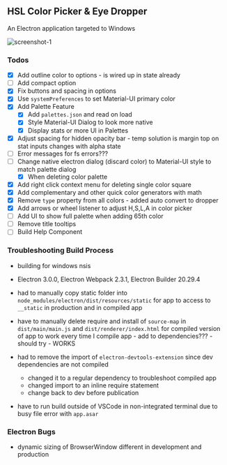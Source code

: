 ## HSL Color Picker & Eye Dropper

An Electron application targeted to Windows

![screenshot-1](https://s3-us-west-1.amazonaws.com/benjaminadk/color-picker-1.PNG)

### Todos

- [x] Add outline color to options - is wired up in state already
- [ ] Add compact option
- [x] Fix buttons and spacing in options
- [x] Use `systemPreferences` to set Material-UI primary color
- [x] Add Palette Feature
  - [x] Add `palettes.json` and read on load
  - [x] Style Material-UI Dialog to look more native
  - [x] Display stats or more UI in Palettes
- [x] Adjust spacing for hidden opacity bar - temp solution is margin top on stat inputs changes with alpha state
- [ ] Error messages for fs errors???
- [ ] Change native electron dialog (discard color) to Material-UI style to match palette dialog
  - [x] When deleting color palette
- [x] Add right click context menu for deleting single color square
- [x] Add complementary and other quick color generators with math
- [x] Remove `type` property from all colors - added auto convert to dropper
- [x] Add arrows or wheel listener to adjust H,S,L,A in color picker
- [ ] Add UI to show full palette when adding 65th color
- [ ] Remove title tooltips
- [ ] Build Help Component

### Troubleshooting Build Process

- building for windows nsis

- Electron 3.0.0, Electron Webpack 2.3.1, Electron Builder 20.29.4

- had to manually copy static folder into `node_modules/electron/dist/resources/static` for app to access to `__static` in production and in compiled app

- have to manually delete require and install of `source-map` in `dist/main/main.js` and `dist/renderer/index.html` for compiled version of app to work every time I compile app - add to dependencies??? - should try - WORKS

- had to remove the import of `electron-devtools-extension` since dev dependencies are not compiled

  - changed it to a regular dependency to troubleshoot compiled app
  - changed import to an inline require statement
  - change back to dev before publication

- have to run build outside of VSCode in non-integrated terminal due to busy file error with `app.asar`

### Electron Bugs

- dynamic sizing of BrowserWindow different in development and production
